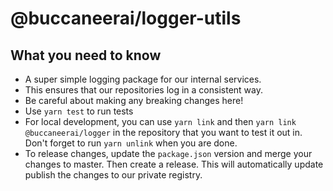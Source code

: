 # @buccaneerai/logger-utils

## What you need to know
* A super simple logging package for our internal services.  
* This ensures that our repositories log in a consistent way.
* Be careful about making any breaking changes here!
* Use `yarn test` to run tests
* For local development, you can use `yarn link` and then `yarn link @buccaneerai/logger` in the repository that you want to test it out in. Don't forget to run `yarn unlink` when you are done.
* To release changes, update the `package.json` version and merge your changes to master. Then create a release. This will automatically update publish the changes to our private registry.